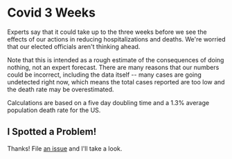 # Covid 3 Weeks

Experts say that it could take up to the three weeks before we see the effects of our actions in reducing hospitalizations and deaths. We're worried that our elected officials aren't thinking ahead.


Note that this is intended as a rough estimate of the consequences of doing nothing, not an expert forecast. There are many reasons that our numbers could be incorrect, including the data itself -- many cases are going undetected right now, which means the total cases reported are too low and the death rate may be overestimated. 

Calculations are based on a five day doubling time and a 1.3% average population death rate for the US.

## I Spotted a Problem!

Thanks! File [an issue](https://github.com/ronakdev/covidthree/issues/new) and I'll take a look.

